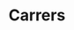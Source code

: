 ---
layout: redirect
title: Carrers
permalink: /carrers/
link: https://simonsfoundation.wd1.myworkdayjobs.com/en-US/simonsfoundationcareers/job/162-Fifth-Avenue/Flatiron-Research-Fellow--Center-for-Computational-Neuroscience_R0000686
nav: true
---